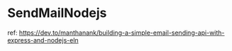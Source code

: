 # SendMailNodejs

ref: https://dev.to/manthanank/building-a-simple-email-sending-api-with-express-and-nodejs-eln
